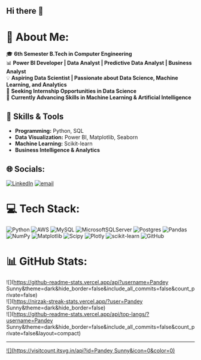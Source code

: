 ## Hi there 👋
# 💫 About Me:
🎓 **6th Semester B.Tech in Computer Engineering**  
📊 **Power BI Developer | Data Analyst | Predictive Data Analyst | Business Analyst**  
💡 **Aspiring Data Scientist | Passionate about Data Science, Machine Learning, and Analytics**  
🎯 **Seeking Internship Opportunities in Data Science**  
🌱 **Currently Advancing Skills in Machine Learning & Artificial Intelligence**  

## 🔧 Skills & Tools  
- **Programming:** Python, SQL  
- **Data Visualization:** Power BI, Matplotlib, Seaborn  
- **Machine Learning:** Scikit-learn
- **Business Intelligence & Analytics**  

## 🌐 Socials:
[![LinkedIn](https://img.shields.io/badge/LinkedIn-%230077B5.svg?logo=linkedin&logoColor=white)](https://linkedin.com/in/https://www.linkedin.com/in/pandey-sunny-74025b260/) [![email](https://img.shields.io/badge/Email-D14836?logo=gmail&logoColor=white)](mailto:pandeysunny7087@gmail.com) 

# 💻 Tech Stack:
![Python](https://img.shields.io/badge/python-3670A0?style=for-the-badge&logo=python&logoColor=ffdd54) ![AWS](https://img.shields.io/badge/AWS-%23FF9900.svg?style=for-the-badge&logo=amazon-aws&logoColor=white) ![MySQL](https://img.shields.io/badge/mysql-4479A1.svg?style=for-the-badge&logo=mysql&logoColor=white) ![MicrosoftSQLServer](https://img.shields.io/badge/Microsoft%20SQL%20Server-CC2927?style=for-the-badge&logo=microsoft%20sql%20server&logoColor=white) ![Postgres](https://img.shields.io/badge/postgres-%23316192.svg?style=for-the-badge&logo=postgresql&logoColor=white) ![Pandas](https://img.shields.io/badge/pandas-%23150458.svg?style=for-the-badge&logo=pandas&logoColor=white) ![NumPy](https://img.shields.io/badge/numpy-%23013243.svg?style=for-the-badge&logo=numpy&logoColor=white) ![Matplotlib](https://img.shields.io/badge/Matplotlib-%23ffffff.svg?style=for-the-badge&logo=Matplotlib&logoColor=black) ![Scipy](https://img.shields.io/badge/SciPy-%230C55A5.svg?style=for-the-badge&logo=scipy&logoColor=%white) ![Plotly](https://img.shields.io/badge/Plotly-%233F4F75.svg?style=for-the-badge&logo=plotly&logoColor=white) ![scikit-learn](https://img.shields.io/badge/scikit--learn-%23F7931E.svg?style=for-the-badge&logo=scikit-learn&logoColor=white) ![GitHub](https://img.shields.io/badge/github-%23121011.svg?style=for-the-badge&logo=github&logoColor=white)
# 📊 GitHub Stats:
![](https://github-readme-stats.vercel.app/api?username=Pandey Sunny&theme=dark&hide_border=false&include_all_commits=false&count_private=false)<br/>
![](https://nirzak-streak-stats.vercel.app/?user=Pandey Sunny&theme=dark&hide_border=false)<br/>
![](https://github-readme-stats.vercel.app/api/top-langs/?username=Pandey Sunny&theme=dark&hide_border=false&include_all_commits=false&count_private=false&layout=compact)

---
[![](https://visitcount.itsvg.in/api?id=Pandey Sunny&icon=0&color=0)](https://visitcount.itsvg.in)

<!-- Proudly created with GPRM ( https://gprm.itsvg.in ) -->
